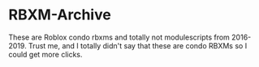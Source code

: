 # RBXM-Archive
These are Roblox condo rbxms and totally not modulescripts from 2016-2019. Trust me, and I totally didn't say that these are condo RBXMs so I could get more clicks.
